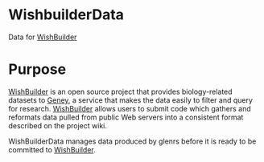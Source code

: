 # WishbuilderData
Data for [WishBuilder](https://github.com/srp33/WishBuilder)

# Purpose
[WishBuilder](https://github.com/srp33/WishBuilder) is an open source project that provides biology-related datasets to [Geney](https://github.com/srp33/Geney), a service that makes the data easily to filter and query for research. [WishBuilder](https://github.com/srp33/WishBuilder) allows users to submit code which gathers and reformats data pulled from public Web servers into a consistent format described on the project wiki.

WishBuilderData manages data produced by glenrs before it is ready to be committed to [WishBuilder](https://github.com/srp33/WishBuilder). 
